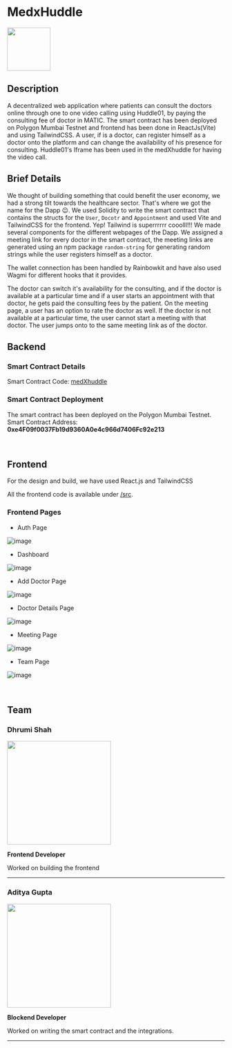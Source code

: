 # MedxHuddle

<img width="100" height="100" src="https://user-images.githubusercontent.com/84569241/210165892-14d79a8b-f3b3-4950-a1da-09f47d207d77.svg">

## Description 

A decentralized web application where patients can consult the doctors online through one to one video calling using Huddle01, by paying the consulting fee of doctor in MATIC. The smart contract has been deployed on Polygon Mumbai Testnet and frontend has been done in ReactJs(Vite) and using TailwindCSS. A user, if is a doctor, can register himself as a doctor onto the platform and can change the availability of his presence for consulting. Huddle01's Iframe has been used in the medXhuddle for having the video call.

## Brief Details

We thought of building something that could benefit the user economy, we had a strong tilt towards the healthcare sector. That's where we got the name for the Dapp 😉.
We used Solidity to write the smart contract that contains the structs for the `User`, `Docotr` and `Appointment` and used Vite and TailwindCSS for the frontend. Yep! Tailwind is superrrrrr cooolll!!! We made several components for the different webpages of the Dapp. We assigned a meeting link for every doctor in the smart contract, the meeting links are generated using an npm package `random-string` for generating random strings while the user registers himself as a doctor. 

The wallet connection has been handled by Rainbowkit and have also used Wagmi for different hooks that it provides. 

The doctor can switch it's availability for the consulting, and if the doctor is available at a particular time and if a user starts an appointment with that doctor, he gets paid the consulting fees by the patient. On the meeting page, a user has an option to rate the doctor as well. If the doctor is not available at a particular time, the user cannot start a meeting with that doctor. 
The user jumps onto to the same meeting link as of the doctor.

## Backend

### Smart Contract Details

Smart Contract Code: [medXhuddle](https://github.com/adiig7/Huddle01-Hack/blob/main/src/contracts/HuddleHack.sol)

### Smart Contract Deployment
The smart contract has been deployed on the Polygon Mumbai Testnet.
Smart Contract Address: <b>0xe4F09f0037Fb19d9360A0e4c966d7406Fc92e213</b>

<br />

## Frontend

For the design and build, we have used React.js and TailwindCSS

All the frontend code is available under [/src](https://github.com/adiig7/Huddle01-Hack/blob/main/src).

### Frontend Pages
 
 - Auth Page

![image](https://user-images.githubusercontent.com/84569241/210166490-1d957e55-e3d2-4565-92d5-d78e5a42c3c3.png)


 
 - Dashboard
 
 ![image](https://user-images.githubusercontent.com/54351909/210312381-00862123-c538-4c96-b4eb-fffee0bde17b.png)

 
 - Add Doctor Page

![image](https://user-images.githubusercontent.com/54351909/210166138-cd75e790-efd8-43bf-a531-4cfd16f67673.png)

 
 - Doctor Details Page
 
 ![image](https://user-images.githubusercontent.com/84569241/210166576-32adb197-7166-44ad-8fc8-1408b54ca681.png)

 
 - Meeting Page
 
![image](https://user-images.githubusercontent.com/54351909/210394402-beb13db1-9da8-4608-938a-8d9295f830dc.png)

 - Team Page
 
![image](https://user-images.githubusercontent.com/54351909/210166076-06c74385-8a92-44e0-93df-8794b8de98a4.png)


<br />

## Team

### Dhrumi Shah
<img src="https://user-images.githubusercontent.com/54351909/210165695-778b8810-c716-425f-bbdf-eda6fb459fcf.png" width="240px" height="240px" />

**Frontend Developer**

Worked on building the frontend

---

### Aditya Gupta
<img src="https://user-images.githubusercontent.com/54351909/210165690-2e0e4eb5-9f0a-45e6-a077-fba01cbdb296.jpg" width="240px" height="240px" />

**Blockend Developer**

Worked on writing the smart contract and the integrations.

---
